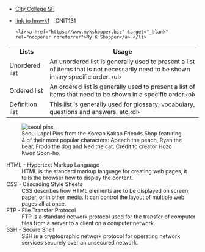 <!DOCTYPE html> 
<html lang="en"> 
<head> 
 <meta charset="utf-8"> 
 <title>My hmwk4 web page in HTML</title> 
     <!-- here is some comment --> 
 <meta name="description" content="This is my homework 4 page using HTML5 and inline CSS"> 
</head> 
    
<ul>
    <li><a href="https://www.ccsf.edu" target="_blank" rel="noopener noreferrer">City College SF</a></li>
    
   <li><p><a href="cnit131h.html">link to hmwk1</a> &nbsp;&nbsp; CNIT131</p> </li>
    
    <li><a href="https://www.mykshopper.biz" target="_blank" rel="noopener noreferrer">My K Shopper</a> </li>
  </ul>
<table> 
    <tr>  
        <th>Lists</th>  
        <th> Usage</th></tr>
    <tr>
 <td>Unordered list</td>  
 <td>An unordered list is generally used to present a list of items that is not necessarily need to be shown in any specific order. &lsaquo;ul&rsaquo;</td> 
 </tr> 
 <tr> 
 <td>Ordered list</td> 
 <td>An ordered list is generally used to present a list of items that need to be shown in a specific order.&lsaquo;ol&rsaquo;</td> 
 </tr> 
 <tr> 
 <td>Definition list</td> 
 <td>This list is generally used for glossary, vocabulary, questions and answers, etc.&lsaquo;dl&rsaquo;</td> 
 </tr> 
</table> 
   <figure> 
 <img src="kakao_png.png" alt="seoul pins"> 
 <figcaption>Seoul Lapel Pins from the Korean Kakao Friends Shop featuring 4 of their most popular characters: Apeach the peach, Ryan the bear, Frodo the dog and Ned the cat. Credit to creator Hozo Kwon Soon-ho. </figcaption> 
</figure>  

<dl> 
 <dt>HTML - Hypertext Markup Language</dt> 
    <dd>HTML is the standard markup language for creating web pages, it tells the browser how to display the content.</dd>
 <dt>CSS - Cascading Style Sheets</dt> 
    <dd>CSS describes how HTML elements are to be displayed on screen, paper, or in other media. It can control the layout of multiple web pages all at once.</dd>
 <dt>FTP - File Transfer Protocol</dt> 
    <dd>FTP is a standard network protocol used for the transfer of computer files from a server to a client on a computer network.</dd>
 <dt>SSH - Secure Shell</dt> 
    <dd>SSH is a cryptographic network protocol for operating network services securely over an unsecured network.</dd>
    </dl>
